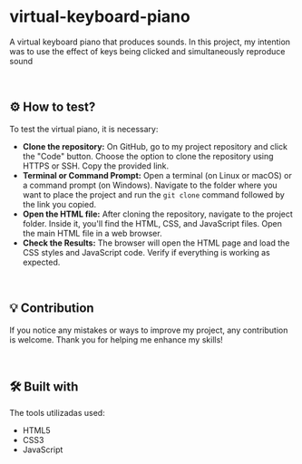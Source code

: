 # virtual-keyboard-piano

A virtual keyboard piano that produces sounds. In this project, my intention was to use the effect of keys being clicked and simultaneously reproduce sound

&nbsp;

## ⚙️ How to test?

To test the virtual piano, it is necessary:
  * **Clone the repository:** On GitHub, go to my project repository and click the "Code" button. Choose the option to clone the repository using HTTPS or SSH. Copy the provided link.
  * **Terminal or Command Prompt:**  Open a terminal (on Linux or macOS) or a command prompt (on Windows).
Navigate to the folder where you want to place the project and run the `git clone` command followed by the link you copied.
  * **Open the HTML file:** After cloning the repository, navigate to the project folder. Inside it, you'll find the HTML, CSS, and JavaScript files.
Open the main HTML file in a web browser.
  * **Check the Results:** The browser will open the HTML page and load the CSS styles and JavaScript code. Verify if everything is working as expected.

&nbsp;
## :bulb: Contribution 

If you notice any mistakes or ways to improve my project, any contribution is welcome. Thank you for helping me enhance my skills!


&nbsp;

## 🛠️ Built with
The tools utilizadas used:
* HTML5
* CSS3
* JavaScript
